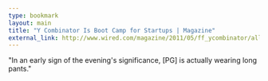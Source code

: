 ```yaml
---
type: bookmark
layout: main
title: "Y Combinator Is Boot Camp for Startups | Magazine"
external_link: http://www.wired.com/magazine/2011/05/ff_ycombinator/all/1?pid=5324
---
```

"In an early sign of the evening's significance, [PG] is actually wearing long
pants."

